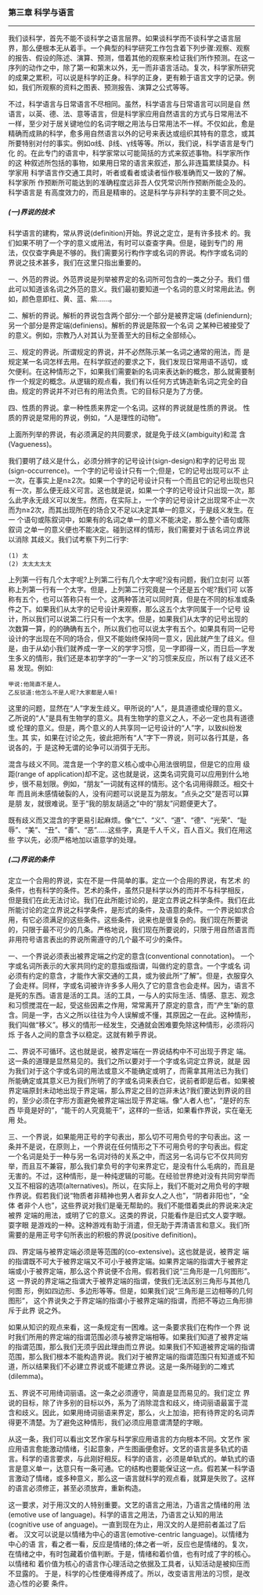 ### 第三章 科学与语言

***

我们谈科学，首先不能不谈科学之语言层界。如果谈科学而不谈科学之语言层 界，那么便根本无从着手。一个典型的科学研究工作包含着下列步骤:观察、观察 的报告、假设的陈述、演算、预测，借着其他的观察来检证我们所作预测。在这一 序列的动作之中，除了第一和第末以外，无一而非语言活动。复次，科学家所研究 的成果之累积，可以说是科学的正身。科学的正身，更有赖于语言文字的记录。例 如，我们所观察的资料之图表、预测报告、演算之公式等等。

不过，科学语言与日常语言不尽相同。虽然，科学语言与日常语言可以同是自 然语言，以英、德、法、意等语言，但是科学家应用自然语言的方式与日常用法不 一样，至少对于居关键地位的名词字眼之用法与日常用法不一样。不仅如此，愈是 精确而成熟的科学，愈多用自然语言以外的记号来表达或组织其特有的意念，或其 所要特别对付的事实。例如α线、β线、γ线等等。所以，我们说，科学语言是专门化 的。在此专门的语言中，科学家常以可能简括的方式来叙述事物。科学家所作的这 种叙述所包括的事物，如果用日常的语言来叙述，那么非连篇累牍莫办。科学家用 科学语言作交通工具时，听者或看者或读者恒作极准确而又一致的了解。科学家所 作预断所可能达到的准确程度远非吾人仅凭常识所作预断所能企及的。科学语言是 有高度效力的，而且是精审的。这是科学与非科学的主要不同之处。

##### (一)界说的技术

科学语言的建构，常从界说(definition)开始。界说之定立，是有许多技术 的。我们如果不明了一个字的意义或用法，有时可以查查字典。但是，碰到专门的 用法，仅仅查字典是不够的。我们需要另行构作字或名词的界说。构作字或名词的 界说之技术甚多，我们在这里只指出重要的。

一、外范的界说。外范界说是列举被界定的名词所可包含的一类之分子。我们 借此可以知道该名词之外范的意义。我们最初要知道一个名词的意义时常用此法。例如，颜色意即红、黄、蓝、紫......。

二、解析的界说。解析的界说包含两个部分:一个部分是被界定端 (definiendurn);另一个部分是界定端(definiens)。解析的界说是陈叙一个名词 之某种已被接受了的意义。例如，宗教乃人对其认为至善至大的目标之全部倾心。

三、规定的界说。所谓规定的界说，并不必然陈示某一名词之通常的用法，而 是规定某一名词怎样去用。在科学叙述的要求之下，我们发现日常用语不适切，或 欠便利。在这种情形之下，如果我们需要新的名词来表达新的概念，那么就需要制 作一个规定的概念。从逻辑的观点看，我们有以任何方式铸造新名词之完全的自 由。规定的界说并不对已有的用法负责。它的目标只是为了方便。

四、性质的界说。拿一种性质来界定一个名词。这样的界说就是性质的界说。 性质的界说是常用的界说，例如，“人是理性的动物”。

上面所列举的界说，有必须满足的共同要求，就是免于歧义(ambiguity)和混 含(Vagueness)。

我们要明了歧义是什么，必须分辨字的记号设计(sign-design)和字的记号出 现(sign-occurrence)。一个字的记号设计只有一个;但是，它的记号出现可以不 止一次，在事实上是n≥2次。如果一个字的记号设计只有一个而且它的记号出现也只 有一次，那么便无歧义可言。这也就是说，如果一个字的记号设计只出现一次，那 么此字永无歧义可以发生。然而，在实际上，一个字的记号设计之出现常不止一次 而为n≥2次，而其出现所在的场合又不足以决定其单一的意义，于是歧义发生。在一 个语句或陈叙词中，如果有的名词之单一的意义不能决定，那么整个语句或陈叙词 之单一的意义便也不能决定。碰到这样的情形，我们需要对于该名词立界说以消除 其歧义。我们试考察下列二行字:

```
(1) 太 
(2) 太太太太太
```

上列第一行有几个太字呢?上列第二行有几个太字呢?没有问题，我们立刻可 以答称上列第一行有一个太字。但是，上列第二行究竟是一个还是五个呢?我们可 以答称有五个，也可以答称只有一个。这两种答法可以同时真，但是在不同的标准或条件之下。如果我们从太字的记号设计来观察，那么这五个太字同属于一个记号 设计，所以我们可以说第二行只有一个太字。但是，如果我们从太字的记号出现的 次数算一算，的的确确有五个，所以我们也可以说太字有五个。如果具有同一记号 设计的字出现在不同的场合，但又不能始终保持同一意义，因此就产生了歧义。但 是，由于从幼小我们就养成一字一义的学字习惯，见一字即得一义，而日后—字发 生多义的情形，我们还是本初学字的“一字一义”的习惯来反应，所以有了歧义还不易 发现。例如:

```
甲说:他简直不是人。 
乙反驳道:他怎么不是人呢?大家都是人嘛!
```

这里的问题，显然在“人”字发生歧义。甲所说的“人”，是具道德或伦理的意义。 乙所说的“人”是具有生物学的意义。具有生物学的意义之人，不必一定也具有道德或 伦理的意义。但是，两个意义的人共享同一记号设计的“人”字，以致纠纷发生。其 实，如果在讨论之先，彼此把所有“人”字下一界说，则可以各行其是，各说各的，于 是这种无谓的论争可以消弭于无形。

混含与歧义不同。混含是一个字的意义核心或中心用法很明显，但是它的应用 级距(range of application)却不定。这也就是说，这类名词究竟可以应用到什么地 步，很不易划限。例如，“朋友”一词就有这样的情形。这个名词用得颇泛。相交十年 而且尚未感情破裂的人，没有问题可以说是互为朋友。“点头之交”是否可以算是朋 友，就很难说。至于“我的朋友胡适之”中的“朋友”问题便更大了。

既有歧义而又混含的字更易引起麻烦。像“仁”、“义”、“道”、“德”、“光荣”、“耻 辱”、“美”、“丑”、“善”、“恶”......这些字，真是千人千义，百人百义。我们在用这些 字以先，必须严格地加以语意学的处理。

##### (二)界说的条件

定立一个合用的界说，实在不是一件简单的事。定立一个合用的界说，有艺术 的条件，也有科学的条件。艺术的条件，虽然只是科学以外的而并不与科学相反， 但是我们在此无法讨论。我们在此所能讨论的，是定立界说之科学条件。我们在此 所能讨论的定立界说之科学条件，是形式的条件，及语意的条件。一个界说如求合用，有它必须满足的这些条件。这些条件，说来也是很复杂的。我们现在所要说 的，只限于最不可少的几条。严格地说，我们现在所要说的，只限于用自然语言而 非用符号语言表出的界说所需遵守的几个最不可少的条件。

一、一个界说必须表出被界定端之约定的意含(conventional connotation)。 一个字或名词所表示的大家共同约定的意指或指谓，叫做约定的意含。一个字或名 词必须有约定的意含，才能作大家交通的工具，或为彼此所“了解”。但是，衣服穿久 了会走样。同样，字或名词被许许多多人用久了它的意含也会走样。因为，语言不 是死的东西。语言是活的工具。活的工具，一与人的实际生活、情感、意志、观念 和习惯搅混在一起，受这些因素之作用，常常离开了原定的意含，而“产生”新的意 含。同是一字，古义之所以往往为今人误解或不懂，其原因之一在此。这种情形， 我们叫做“移义”。移义的情形一经发生，交通就会困难要免除这种情形，必须将闪烁 于各人之间的意含予以稳定。这就有赖乎界说。

二、界说不可循环。这也就是说，被界定端在一界说结构中不可出现于界定 端。这一条的道理是显然易见的。我们之所以要对于一个字或名词定立界说，就是 因为我们对于这个字或名词的用法或意义不能确定或明了，而需拿其用法已为我们 所能确定或其意义已为我们所明了的字或名词来表白它，说前者即是后者。如果被 界定端原封未动地出现于界定端，那么界定之目的岂非未达?我们要达到界说的目 的，至少必须在字形方面避免被界定端出现于界定端。像“人者人也”，“是好的东西 毕竟是好的”，“能干的人究竟能干”，这样的一些话，如果看作界说，实在毫无用 处。

三、一个界说，如果能用正号的字句表出，那么切不可用负号的字句表出。这 一条并不是说，在原则上，一个界说在任何情形之下不可用负号的字句表出。假定 一个名词是处于一种与另一名词对待的关系之中，而这另一名词与它不仅共同穷 举，而且互不兼容，那么我们拿负号的字句来界定它，是没有什么毛病的，而且是 无害的。不过，这种情形，是一种纯逻辑的可能。在经验世界绝对没有共同穷举而 又互不相容的选项(alternatives)。所以，在实际上，我们不能对之用负号的字眼 作界说。假若我们说“物质者非精神也男人者非女人之人也”，“阴者非阳也”，“全体 者非个人也”，这些界说对我们是毫无帮助的。我们不能借着类此的界说来决定被界 定端的用法，或明了它的意义。这类的界说，只能看作是旧式文人耍字眼。耍字眼 是游戏的一种。这种游戏有助于消遣，但无助于弄清语言和意义。我们所需要的是用正号字句所表出的积极的界说(positive definition)。

四、界定端与被界定端必须是等范围的(co-extensive)。这也就是说，被界定 端的指谓既不可大于被界定端又不可小于被界定端。如果界定端的指谓大于被界定 端或小于被界定端，那么这个界说便不合用。假若我们说“三角形是一几何图形”。这 一界说的界定端之指谓大于被界定端的指谓，使我们无法区别三角形与其他几何图 形，例如四边形、多边形等等。但是，如果我们说“三角形是三边相等的几何图形”， 这个界说失之于界定端的指谓小于被界定端的指谓，而把不等边三角形排斥于此界 说之外。

如果从知识的观点来看，这一条规定有一困难。这一条要求我们在构作一个界 说时我们所用的界定端的指谓范围必须与被界定端相等。如果我们知道了被界定端 的指谓范围，那么我们无须乎因此理由而立界说。如果我们不知道被界定端的指谓 范围，那么我们根本不能构造界说。我们对于被界定端的指谓范围只有知道或不知 道，所以结果我们不必建立界说或不能建立界说。这是一条所碰到的二难式 (dilemma)。

五、界说不可用绮词丽语。这一条之必须遵守，简直是显而易见的。我们定立 界说的目标，除了许多别的目标以外，系为了消除混含和歧义，绮词丽语最富于混 含和歧义。因此，如果用绮词丽语来界定，那么，火上加油，把有待界定的名词弄 得更不清楚。为了避免这种情形，我们必须应用意谓清楚的字眼。

从这一条，我们可以看出文艺作家与科学家应用语言的方向根本不同。文艺作 家应用语言愈能激动情绪，引起意象，产生图画便愈好。文艺的语言是多轨式的语 言。科学的语言要求，与此刚好相反。科学的语言，必须是单轨式的。单轨式的语 言是意义单一，达意只有一条可通。它的结构也要能保证这一点。假若某一科学语 言激动了情绪，或多种意义，那么这一语言就科学的观点看，就算是失败了。这样 的语言必须修正，甚至必须放弃，重新构造。

这一要求，对于用汉文的人特别重要。文艺的语言之用法，乃语言之情绪的用 法(emotive use of language)。科学的语言之用法，乃语言之认知的用法 (cognitive use of anguage)。一直到现在为止，用汉文的人是把前者盖过了后者。 汉文可以说是以情绪为中心的语言(emotive-centric language)。以情绪为中心的语 言，看之者一看，反应是情绪的;体之者一听，反应也是情绪的。复次，在情绪之中，有时包藏着价值判断。于是，情绪和着价值，也有时成了字的核心。以情绪和 着价值为核心的语言作心理活动之依据及工具者，认知活动是被抑压而不显露的。 于是，科学的心性便难得养成了。所以，改变语言用法的习惯，是改造心性的必要 条件。